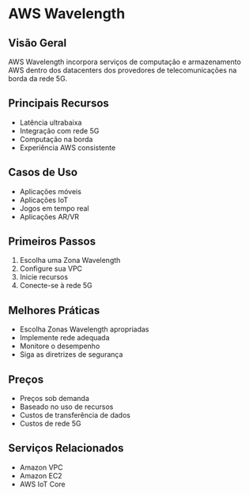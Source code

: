 # AWS Wavelength

## Visão Geral
AWS Wavelength incorpora serviços de computação e armazenamento AWS dentro dos datacenters dos provedores de telecomunicações na borda da rede 5G.

## Principais Recursos
- Latência ultrabaixa
- Integração com rede 5G
- Computação na borda
- Experiência AWS consistente

## Casos de Uso
- Aplicações móveis
- Aplicações IoT
- Jogos em tempo real
- Aplicações AR/VR

## Primeiros Passos
1. Escolha uma Zona Wavelength
2. Configure sua VPC
3. Inicie recursos
4. Conecte-se à rede 5G

## Melhores Práticas
- Escolha Zonas Wavelength apropriadas
- Implemente rede adequada
- Monitore o desempenho
- Siga as diretrizes de segurança

## Preços
- Preços sob demanda
- Baseado no uso de recursos
- Custos de transferência de dados
- Custos de rede 5G

## Serviços Relacionados
- Amazon VPC
- Amazon EC2
- AWS IoT Core 